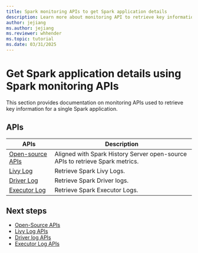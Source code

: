 ```yaml
---
title: Spark monitoring APIs to get Spark application details 
description: Learn more about monitoring API to retrieve key information about a single Spark application.
author: jejiang
ms.author: jejiang
ms.reviewer: whhender
ms.topic: tutorial
ms.date: 03/31/2025
---
```


# Get Spark application details using Spark monitoring APIs 

This section provides documentation on monitoring APIs used to retrieve key information for a single Spark application. 

## APIs

| APIs  | Description |
| ----------------  | ----------------------------------------------------- |
| [Open-source APIs](../data-engineering/open-source-apis.md) | Aligned with Spark History Server open-source APIs to retrieve Spark metrics.|
| [Livy Log](../data-engineering/livy-log.md) | Retrieve Spark Livy Logs. |
| [Driver Log](../data-engineering/driver-log.md) | Retrieve Spark Driver logs. |
| [Executor Log](../data-engineering/executor-log.md) | Retrieve Spark Executor Logs. |



## Next steps

- [Open-Source APIs](../data-engineering/open-source-apis.md)
- [Livy Log APIs](../data-engineering/livy-log.md)
- [Driver log APIs](../data-engineering/driver-log.md)
- [Executor Log APIs](../data-engineering/executor-log.md)
